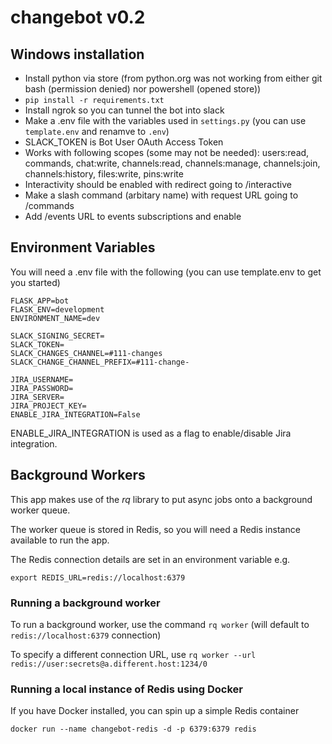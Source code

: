 # changebot v0.2

## Windows installation

- Install python via store (from python.org was not working from either git bash (permission denied) nor powershell (opened store))
- `pip install -r requirements.txt`
- Install ngrok so you can tunnel the bot into slack
- Make a .env file with the variables used in `settings.py` (you can use `template.env` and renamve to `.env`)
- SLACK_TOKEN is Bot User OAuth Access Token
- Works with following scopes (some may not be needed): users:read, commands, chat:write, channels:read, channels:manage, channels:join, channels:history, files:write, pins:write
- Interactivity should be enabled with redirect going to /interactive
- Make a slash command (arbitary name) with request URL going to /commands
- Add /events URL to events subscriptions and enable

## Environment Variables

You will need a .env file with the following (you can use template.env to get you started)

```
FLASK_APP=bot
FLASK_ENV=development
ENVIRONMENT_NAME=dev

SLACK_SIGNING_SECRET=
SLACK_TOKEN=
SLACK_CHANGES_CHANNEL=#111-changes
SLACK_CHANGE_CHANNEL_PREFIX=#111-change-

JIRA_USERNAME=
JIRA_PASSWORD=
JIRA_SERVER=
JIRA_PROJECT_KEY=
ENABLE_JIRA_INTEGRATION=False
```

ENABLE_JIRA_INTEGRATION is used as a flag to enable/disable Jira integration.


## Background Workers

This app makes use of the *rq* library to put async jobs onto a background worker queue.

The worker queue is stored in Redis, so you will need a Redis instance available to run the app.

The Redis connection details are set in an environment variable e.g.

`export REDIS_URL=redis://localhost:6379`

### Running a background worker
To run a background worker, use the command `rq worker` (will default to `redis://localhost:6379` connection)

To specify a different connection URL, use `rq worker --url redis://user:secrets@a.different.host:1234/0`

### Running a local instance of Redis using Docker

If you have Docker installed, you can spin up a simple Redis container 

`docker run --name changebot-redis -d -p 6379:6379 redis`
